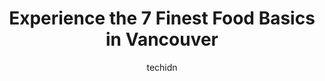 ---
layout: ampstory
image: https://i0.wp.com/www.auto.or.id/wp-content/uploads/2023/06/food-basics-0-vancouver-1686322373.jpeg?resize=640,853
author: techidn
featured: false
description: Vancouver, British Columbia, Canada is a haven for Food Basics enthusiasts, boasting an impressive array of 7 top-notch establishments. Whether youre a seasoned connoisseur or simply curiou
title: Experience the 7 Finest Food Basics in Vancouver
cover:
   title: Experience the 7 Finest Food Basics in Vancouver
   subtitle: AUTO.OR.ID
   background: https://www.auto.or.id/wp-content/uploads/2023/06/food-basics-0-vancouver-1686322373.jpeg

pages: 
 - layout: thirds
   top: <h1>#1 IGA</h1>
   bottom: "<p>Super convenient grocery store in downtown Vancouver. They got pretty much everything - bakery, fresh produce and pantry items.Two stories. It was a great find being a tou</p>"
   background: https://www.auto.or.id/wp-content/uploads/2023/06/food-basics-1-vancouver-1686322374.jpeg
   backgroundblur: true
 - layout: thirds
   top: <h1>#2 Save-On-Foods</h1>
   bottom: "<p>2308 Cambie St, Vancouver, BC V5Z 2T8, Canada</p>"
   background: https://www.auto.or.id/wp-content/uploads/2023/06/food-basics-2-vancouver-1686322375.jpeg
   cta:
      link: https://www.auto.or.id/experience-the-7-finest-food-basics-in-vancouver/
      text: Experience the 7 Finest Food Basics in Vancouver
 - layout: thirds
   top: <h1>#3 Basil Pasta Bar</h1>
   bottom: "<p>636 Davie St, Vancouver, BC V6B 2G5, Canada</p>"
   background: https://images.unsplash.com/photo-1639928845361-30872daf785b?ixlib=rb-4.0.3&ixid=MnwxMjA3fDB8MHxwaG90by1wYWdlfHx8fGVufDB8fHx8&auto=format&fit=crop&w=640&h=853&q=80
   cta:
      link: https://www.auto.or.id/experience-the-7-finest-food-basics-in-vancouver/
      text: Experience the 7 Finest Food Basics in Vancouver
 - layout: thirds
   top: <h1>#4 Famous Foods</h1>
   bottom: "<p>1595 Kingsway, Vancouver, BC V5N 2R8, Canada</p>"
   background: https://images.unsplash.com/photo-1532245128003-3db26c775465?ixlib=rb-4.0.3&ixid=MnwxMjA3fDB8MHxwaG90by1wYWdlfHx8fGVufDB8fHx8&auto=format&fit=crop&w=640&h=853&q=80
   cta:
      link: https://www.auto.or.id/experience-the-7-finest-food-basics-in-vancouver/
      text: Experience the 7 Finest Food Basics in Vancouver
 - layout: thirds
   top: <h1>#5 The Basic</h1>
   bottom: "<p>1031 Davie St, Vancouver, BC V6E 1M5, Canada</p>"
   background: https://images.unsplash.com/photo-1558140275-312515f28cbb?ixlib=rb-4.0.3&ixid=MnwxMjA3fDB8MHxwaG90by1wYWdlfHx8fGVufDB8fHx8&auto=format&fit=crop&w=640&h=853&q=80
   cta:
      link: https://www.auto.or.id/experience-the-7-finest-food-basics-in-vancouver/
      text: Experience the 7 Finest Food Basics in Vancouver
 - layout: thirds
   top: <h1>#6 Urban Fare</h1>
   bottom: "<p>305 Bute St, Vancouver, BC V6C 3T6, Canada</p>"
   background: https://images.unsplash.com/photo-1594420307680-4e404e105d86?ixlib=rb-4.0.3&ixid=MnwxMjA3fDB8MHxwaG90by1wYWdlfHx8fGVufDB8fHx8&auto=format&fit=crop&w=640&h=853&q=80
   cta:
      link: https://www.auto.or.id/experience-the-7-finest-food-basics-in-vancouver/
      text: Experience the 7 Finest Food Basics in Vancouver
 - layout: thirds
   top: <h1>#7 Save-On-Foods</h1>
   bottom: "<p>1403 E King Edward Ave, Vancouver, BC V5N 5Z4, Canada</p>"
   background: https://images.unsplash.com/photo-1603224684009-453e1af42ceb?ixlib=rb-4.0.3&ixid=MnwxMjA3fDB8MHxwaG90by1wYWdlfHx8fGVufDB8fHx8&auto=format&fit=crop&w=640&h=853&q=80
   cta:
      link: https://www.auto.or.id/experience-the-7-finest-food-basics-in-vancouver/
      text: Experience the 7 Finest Food Basics in Vancouver
 - layout: thirds
   middle: Continue reading...
   background: https://images.unsplash.com/photo-1580679568899-be51739ba2df?ixlib=rb-4.0.3&ixid=MnwxMjA3fDB8MHxwaG90by1wYWdlfHx8fGVufDB8fHx8&auto=format&fit=crop&w=640&h=853&q=80
   cta:
      link: https://www.auto.or.id/experience-the-7-finest-food-basics-in-vancouver/
      text: Experience the 7 Finest Food Basics in Vancouver

---